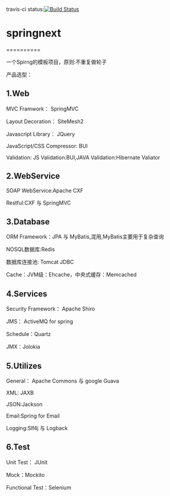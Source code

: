 travis-ci status:[![Build Status](https://api.travis-ci.org/szhyde/springnext-manager.png?branch=master)](https://travis-ci.org/szhyde/springnext-manager/)

# springnext #
==========

一个Spirng的模板项目，原则:不重复做轮子

产品选型：

## 1.Web ##

MVC Framwork： SpringMVC

Layout Decoration： SiteMesh2

Javascript Library： JQuery

JavaScript/CSS Compressor: BUI

Validation: JS Validation:BUI,JAVA Validation:Hibernate Valiator

## 2.WebService ##
SOAP WebService:Apache CXF

Restful:CXF 与 SpringMVC

## 3.Database ##
ORM Framework：JPA 与 MyBatis,混用,MyBatis主要用于复杂查询

NOSQL数据库:Redis

数据库连接池: Tomcat JDBC

Cache：JVM级：Ehcache，中央式缓存：Memcached

## 4.Services ##
Security Framework： Apache Shiro

JMS： ActiveMQ for spring

Schedule：Quartz

JMX：Jolokia

## 5.Utilizes ##
General： Apache Commons 与 google Guava

XML: JAXB

JSON:Jackson

Email:Spring for Email

Logging:Slf4j 与 Logback


## 6.Test ##
Unit Test： JUnit

Mock：Mockito

Functional Test：Selenium
